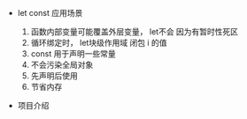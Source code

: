- let const 应用场景
    1. 函数内部变量可能覆盖外层变量， let不会 因为有暂时性死区
    2. 循环绑定时， let块级作用域 闭包 i 的值
    3. const 用于声明一些常量
    4. 不会污染全局对象
    5. 先声明后使用
    6. 节省内存

- 项目介绍
    